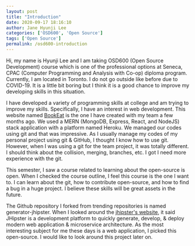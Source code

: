 ```yaml
---
layout: post
title: "Introduction"
date: 2020-09-17 18:16:10
author: Jane Hyunji Lee
categories: ['OSD600', 'Open Source']
tags: ['Open Source']
permalink: /osd600-introduction
---
```

Hi, my name is Hyunji Lee and I am taking OSD600 (Open Source Development) course which is one of the professional options at Seneca, CPAC (Computer Programming and Analysis with Co-op) diploma program. Currently, I am located in Toronto. I do not go outside like before due to COVID-19. It is a little bit boring but I think it is a good chance to improve my developing skills in this situation.

I have developed a variety of programming skills at college and am trying to improve my skills. Specifically, I have an interest in web development. This website named [BookEat][BookEat] is the one I have created with my team a few months ago. We used a MERN (MongoDB, Express, React, and NodeJS) stack application with a platform named Heroku. We managed our codes using git and that was impressive. As I usually manage my codes of my personal project using git & GitHub, I thought I know how to use git. However, when I was using a git for the team project, it was totally different. I should think about the collision, merging, branches, etc. I got I need more experience with the git.

This semester, I saw a course related to learning about the open-source is open. When I checked the course outline, I feel this course is the one I want to. I can learn about the git, how to contribute open-source, and how to find a bug in a huge project. I believe these skills will be great assets in the future. 

The Github repository I forked from trending repositories is named generator-jhipster. When I looked around the [jhipster's website][jhipster's website], it said JHipster is a development platform to quickly generate, develop, & deploy modern web application & microservice architecture. As the most interesting subject for me these days is a web application, I picked this open-source. I would like to look around this project later on.


[BookEat]: https://bookeatfront.herokuapp.com/
[jhipster's website]: https://www.jhipster.tech/